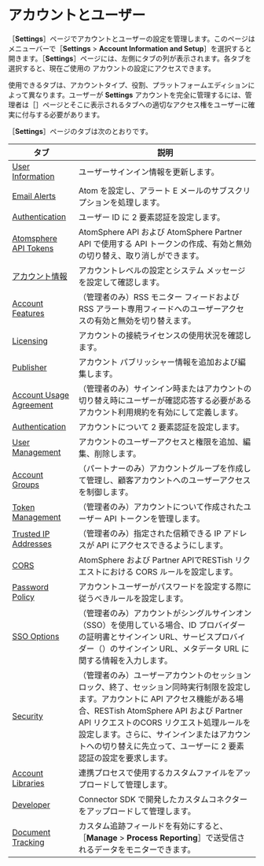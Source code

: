 # アカウントとユーザー

［**Settings**］ページでアカウントとユーザーの設定を管理します。このページはメニューバーで［**Settings** \> **Account Information and Setup**］を選択すると開きます。［**Settings**］ページには、左側にタブの列が表示されます。各タブを選択すると、現在ご使用の アカウントの設定にアクセスできます。

使用できるタブは、アカウントタイプ、役割、プラットフォームエディションによって異なります。ユーザーが **Settings** アカウントを完全に管理するには、管理者は［］ページとそこに表示されるタブへの適切なアクセス権をユーザーに確実に付与する必要があります。


［**Settings**］ページのタブは次のとおりです。

|タブ|説明|
|---|---|
|[User Information](r-atm-User_information_management_ja-JP_6cb11e71-95a5-4257-aaff-66da5a1517ff.md)|ユーザーサインイン情報を更新します。|
|[Email Alerts](c-atm-_Email_alert_management_ja-JP_88a27564-0062-4cd8-9dfb-2226b122b1da.md)|Atom を設定し、アラート E メールのサブスクリプションを処理します。|
|[Authentication](c-atm-Two-factor_authentication_ja-JP_b539d687-2384-4d0c-8f17-75e066e9269a.md)|ユーザー ID に 2 要素認証を設定します。|
|[Atomsphere API Tokens](int-AtomSphere_API_Tokens_page_ja-JP_6a75a1f6-709c-4b08-b3bd-85fe2ac02e18.xml)|AtomSphere API および AtomSphere Partner API で使用する API トークンの作成、有効と無効の切り替え、取り消しができます。|
|[アカウント情報](r-atm-Account_information_management_ja-JP_ae14e3ab-37ae-4162-ad6c-9810a81329a4.md)|アカウントレベルの設定とシステム メッセージを設定して確認します。|
|[Account Features](int-Account_features_page_ja-JP_2f7d9196-e800-4f11-8cf9-9a2a3f06549c.md)|（管理者のみ）RSS モニター フィードおよび RSS アラート専用フィードへのユーザーアクセスの有効と無効を切り替えます。|
|[Licensing](c-atm-License_management_ja-JP_7f3b0031-d80a-49a4-a744-e8878108cd38.md)|アカウントの接続ライセンスの使用状況を確認します。|
|[Publisher](r-atm-Publisher_tab_ja-JP_3285900f-5086-4c31-bcd2-e8a4b4a16ed5.md)|アカウント パブリッシャー情報を追加および編集します。|
|[Account Usage Agreement](r-atm-Account_notification_banner_ja-JP_5218efa2-749d-4f34-ad4e-ac3f7d88f62d.md)|（管理者のみ）サインイン時またはアカウントの切り替え時にユーザーが確認応答する必要があるアカウント利用規約を有効にして定義します。|
|[Authentication](c-atm-Two-factor_authentication_ja-JP_b539d687-2384-4d0c-8f17-75e066e9269a.md)|アカウントについて 2 要素認証を設定します。|
|[User Management](r-atm-User_management_ja-JP_baf961e2-b480-4fca-a3f5-8262aed6c031.md)|アカウントのユーザーアクセスと権限を追加、編集、削除します。|
|[Account Groups](c-atm-Account_group_management_ja-JP_3997faa4-569c-4092-83ff-b0ff9a3ce161.md)|（パートナーのみ）アカウントグループを作成して管理し、顧客アカウントへのユーザーアクセスを制御します。|
|[Token Management](int-Tokens_Management_page_ja-JP_32da8ba5-1209-45ae-81a4-5a0ae8bb6392.md)|（管理者のみ）アカウントについて作成されたユーザー API トークンを管理します。|
|[Trusted IP Addresses](int_trusted_ip_addresses_management_ja-JP_38edd736-b192-4196-be4b-d73088731e91.md)|（管理者のみ）指定された信頼できる IP アドレスが API にアクセスできるようにします。|
|[CORS](r-atm-Account_security_for_CORS_ja-JP_b98840c5-72ed-400b-b0bc-b1d7da9ba240.md)|AtomSphere および Partner APIでRESTish リクエストにおける CORS ルールを設定します。|
|[Password Policy](c-atm-Password_Management_ja-JP_a30d9107-34c9-429a-b12e-c5821ce1df8b.md)|アカウントユーザーがパスワードを設定する際に従うべきルールを設定します。|
|[SSO Options](c-atm-Single_sign-on_with_SAML_authentication_ja-JP_71c031d5-5912-4255-bb8e-61a129afabc1.md)|（管理者のみ）アカウントがシングルサインオン（SSO）を使用している場合、ID プロバイダーの証明書とサインイン URL、サービスプロバイダー（）のサインイン URL、メタデータ URL に関する情報を入力します。|
|[Security](c-atm-Session_Security_ja-JP_3e5eb0f0-5606-46c4-a63a-40d3ecc5ec67.md)|（管理者のみ）ユーザーアカウントのセッションロック、終了、セッション同時実行制限を設定します。アカウントに API アクセス機能がある場合、RESTish AtomSphere API および Partner API リクエストのCORS リクエスト処理ルールを設定します。さらに、サインインまたはアカウントへの切り替えに先立って、ユーザーに 2 要素認証の設定を要求します。|
|[Account Libraries](r-atm-Account_Library_Management_ja-JP_edc37905-b4fe-4cae-8001-b62221adb872.md)|連携プロセスで使用するカスタムファイルをアップロードして管理します。|
|[Developer](r-atm-Developer_tab_ja-JP_cd493d85-1fbd-4f6c-b8d1-f7d5c4a51f64.md)|Connector SDK で開発したカスタムコネクターをアップロードして管理します。|
|[Document Tracking](c-atm-Document_Tracking_ja-JP_bf2f68f0-a8b1-4efc-8726-424341acaccc.md)|カスタム追跡フィールドを有効にすると、［**Manage** \> **Process Reporting**］で送受信されるデータをモニターできます。|

